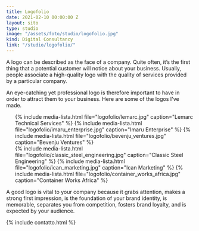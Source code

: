 ```yaml
---
title: Logofolio
date: 2021-02-10 00:00:00 Z
layout: sito
type: studio
image: "/assets/foto/studio/logofolio.jpg"
kind: Digital Consultancy
link: "/studio/logofolio/"
---
```

A logo can be described as the face of a company.  Quite often, it’s the first thing that a potential customer will notice about your business. Usually, people associate a high-quality logo with the quality of services provided by a particular company.

An eye-catching yet professional logo is therefore important to have in order to attract them to your business. Here are some of the logos I've made.
<div class="media logos">
    <ul>
	{% include media-lista.html file="logofolio/lemarc.jpg" caption="Lemarc Technical Services" %}
		{% include media-lista.html file="logofolio/imaru_enterprise.jpg" caption="Imaru Enterprise" %}
		{% include media-lista.html file="logofolio/bevenju_ventures.jpg" caption="Bevenju Ventures" %}
		<div class="break"></div>
		{% include media-lista.html file="logofolio/classic_steel_engineering.jpg" caption="Classic Steel Engineering" %}
		{% include media-lista.html file="logofolio/ican_marketing.jpg" caption="Ican Marketing" %}
		{% include media-lista.html file="logofolio/container_works_africa.jpg" caption="Container Works Africa" %}
	</ul>
</div>
A good logo is vital to your company because it grabs attention, makes a strong first impression, is the foundation of your brand identity, is memorable, separates you from competition, fosters brand loyalty, and is expected by your audience.

{% include contatto.html %}